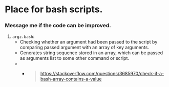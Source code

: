 # Place for bash scripts.
### Message me if the code can be improved.
1. `argz.bash`:
   * Checking whether an argument had been passed to the script by comparing passed
     argument with an array of key arguments.
   * Generates string sequence stored in an array, which can be passed as arguments list
     to some other command or script.
   * - > https://stackoverflow.com/questions/3685970/check-if-a-bash-array-contains-a-value
